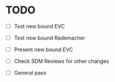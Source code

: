 TODO
====

- [ ] Test new bound EVC
- [ ] Test new bound Rademacher
- [ ] Present new bound EVC
- [ ] Check SDM Reviews for other changes
- [ ] General pass

